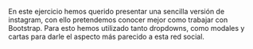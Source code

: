 En este ejercicio hemos querido presentar una sencilla versión de instagram, 
con ello pretendemos conocer mejor como trabajar con Bootstrap.
Para esto hemos utilizado tanto dropdowns, como modales y cartas para darle el aspecto más parecido a
esta red social.